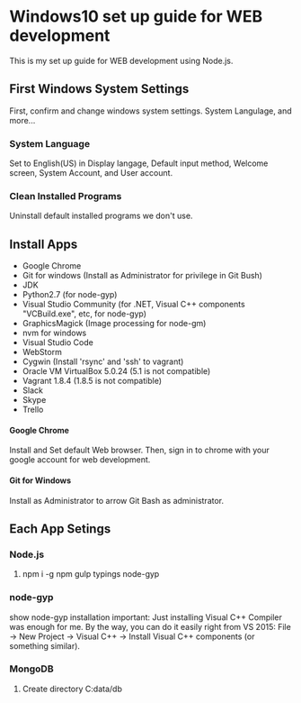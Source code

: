 # Windows10 set up guide for WEB development
This is my set up guide for WEB development using Node.js.


## First Windows System Settings
First, confirm and change windows system settings.
System Langulage, and more...

### System Language
Set to English(US) in Display langage, Default input method, Welcome screen, System Account, and User account.

### Clean Installed Programs
Uninstall default installed programs we don't use.


## Install Apps
- Google Chrome
- Git for windows (Install as Administrator for privilege in Git Bush)
- JDK
- Python2.7 (for node-gyp)
- Visual Studio Community (for .NET, Visual C++ components "VCBuild.exe", etc, for node-gyp)
- GraphicsMagick (Image processing for node-gm)
- nvm for windows
- Visual Studio Code
- WebStorm
- Cygwin (Install 'rsync' and 'ssh' to vagrant)
- Oracle VM VirtualBox 5.0.24 (5.1 is not compatible)
- Vagrant 1.8.4 (1.8.5 is not compatible)
- Slack
- Skype
- Trello

#### Google Chrome
Install and Set default Web browser.
Then, sign in to chrome with your google account for web development.

#### Git for Windows
Install as Administrator to arrow Git Bash as administrator.

## Each App Setings
### Node.js
1. npm i -g npm gulp typings node-gyp

### node-gyp
show node-gyp installation
important: Just installing Visual C++ Compiler was enough for me. By the way, you can do it easily right from VS 2015: File -> New Project -> Visual C++ -> Install Visual C++ components (or something similar).

### MongoDB
1. Create directory C:data/db
